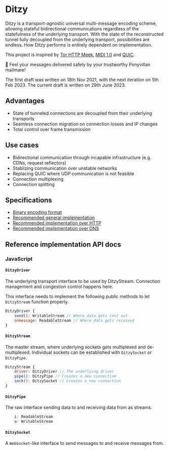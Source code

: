 # Ditzy
Ditzy is a transport-agnostic universal multi-message encoding scheme, allowing stateful bidirectional communications regardless of the statefulness of the underlying transport. With the state of the reconstructed tunnel fully decoupled from the underlying transport, possibilities are endless. How Ditzy performs is entirely dependent on implementation.

This project is inspired by [Tor HTTP Meek](https://gitweb.torproject.org/pluggable-transports/meek.git/), [MIDI 1.0](https://midi.org/specifications/midi1-specifications) and [QUIC](https://quicwg.org/).

💌 Feel your messages delivered safely by your trustworthy Ponyvillan mailmare!

The first draft was written on 18th Nov 2021, with the next iteration on 5th Feb 2023. The current draft is written on 29th June 2023.

## Advantages
* State of tunneled connections are decoupled from their underlying transports
* Seamless connection migration on connection losses and IP changes
* Total control over frame transmission

## Use cases
* Bidirectional communication through incapable infrastructure (e.g. CDNs, request reflectors)
* Stablizing communication over unstable networks
* Replacing QUIC where UDP communication is not feasible
* Connection multiplexing
* Connection splitting

## Specifications
* [Binary encoding format](binfmt.md)
* [Recommended general implementation](generic.md)
* [Recommended implementation over HTTP](http.md)
* [Recommended implementation over DNS](dns.md)

## Reference implementation API docs
### JavaScript
#### `DitzyDriver`
The underlying transport interface to be used by DitzyStream. Connection management and congestion control happens here.

This interface needs to implement the following public methods to let `DitzyStream` function properly.

```js
DitzyDriver {
	send(): WritableStream // Where data gets sent out
	onmessage: ReadableStream // Where data gets received
}
```

#### `DitzyStream`
The master stream, where underlying sockets gets multiplexed and de-multiplexed. Individual sockets can be established with `DitzySocket` or `DitzyPipe`.

```js
DitzyStream {
	driver: DitzyDriver // The underlying driver
	pipe(): DitzyPipe // Creates a new connection
	sock(): DitzySocket // Creates a new connection
}
```

#### `DitzyPipe`
The raw interface sending data to and receiving data from as streams.

```js
	i: ReadableStream
	o: WritableStream
```

#### `DitzySocket`
A `WebSocket`-like interface to send messages to and receive messages from.